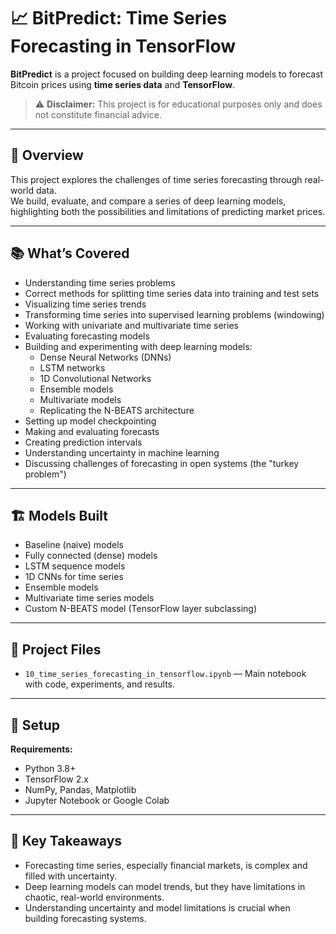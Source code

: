 # 📈 BitPredict: Time Series Forecasting in TensorFlow

**BitPredict** is a project focused on building deep learning models to forecast Bitcoin prices using **time series data** and **TensorFlow**.

> ⚠️ **Disclaimer:** This project is for educational purposes only and does not constitute financial advice.

---

## 🧠 Overview

This project explores the challenges of time series forecasting through real-world data.  
We build, evaluate, and compare a series of deep learning models, highlighting both the possibilities and limitations of predicting market prices.

---

## 📚 What’s Covered

- Understanding time series problems
- Correct methods for splitting time series data into training and test sets
- Visualizing time series trends
- Transforming time series into supervised learning problems (windowing)
- Working with univariate and multivariate time series
- Evaluating forecasting models
- Building and experimenting with deep learning models:
  - Dense Neural Networks (DNNs)
  - LSTM networks
  - 1D Convolutional Networks
  - Ensemble models
  - Multivariate models
  - Replicating the N-BEATS architecture
- Setting up model checkpointing
- Making and evaluating forecasts
- Creating prediction intervals
- Understanding uncertainty in machine learning
- Discussing challenges of forecasting in open systems (the "turkey problem")

---

## 🏗 Models Built

- Baseline (naive) models
- Fully connected (dense) models
- LSTM sequence models
- 1D CNNs for time series
- Ensemble models
- Multivariate time series models
- Custom N-BEATS model (TensorFlow layer subclassing)

---

## 📂 Project Files

- `10_time_series_forecasting_in_tensorflow.ipynb` — Main notebook with code, experiments, and results.

---

## 🚀 Setup

**Requirements:**
- Python 3.8+
- TensorFlow 2.x
- NumPy, Pandas, Matplotlib
- Jupyter Notebook or Google Colab

---

## 🎯 Key Takeaways

- Forecasting time series, especially financial markets, is complex and filled with uncertainty.
- Deep learning models can model trends, but they have limitations in chaotic, real-world environments.
- Understanding uncertainty and model limitations is crucial when building forecasting systems.

